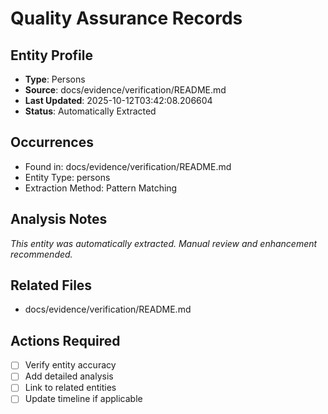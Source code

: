# Quality Assurance Records

## Entity Profile
- **Type**: Persons
- **Source**: docs/evidence/verification/README.md
- **Last Updated**: 2025-10-12T03:42:08.206604
- **Status**: Automatically Extracted

## Occurrences
- Found in: docs/evidence/verification/README.md
- Entity Type: persons
- Extraction Method: Pattern Matching

## Analysis Notes
*This entity was automatically extracted. Manual review and enhancement recommended.*

## Related Files
- docs/evidence/verification/README.md

## Actions Required
- [ ] Verify entity accuracy
- [ ] Add detailed analysis
- [ ] Link to related entities
- [ ] Update timeline if applicable
